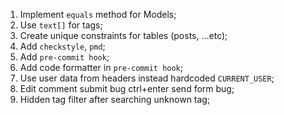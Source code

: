 1. Implement `equals` method for Models;
2. Use `text[]` for tags;
3. Create unique constraints for tables (posts, ...etc);
4. Add `checkstyle`, `pmd`;
5. Add `pre-commit hook`;
6. Add code formatter in `pre-commit hook`;
7. Use user data from headers instead hardcoded `CURRENT_USER`;
8. Edit comment submit bug ctrl+enter send form bug;
9. Hidden tag filter after searching unknown tag;